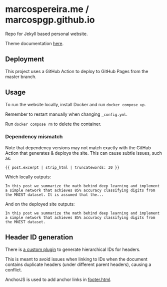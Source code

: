 # marcospereira.me / marcospgp.github.io

Repo for Jekyll based personal website.

Theme documentation [here](PIXYLL.md).

## Deployment

This project uses a GitHub Action to deploy to GitHub Pages from the master branch.

## Usage

To run the website locally, install Docker and run `docker compose up`.

Remember to restart manually when changing `_config.yml`.

Run `docker compose rm` to delete the container.

### Dependency mismatch

Note that dependency versions may not match exactly with the GitHub Action that generates & deploys the site. This can cause subtle issues, such as:

`{{ post.excerpt | strip_html | truncatewords: 30 }}`

Which locally outputs:

```text
In this post we summarize the math behind deep learning and implement a simple network that achieves 85% accuracy classifying digits from the MNIST dataset. It is assumed that the...
```

And on the deployed site outputs:

```text
In this post we summarize the math behind deep learning and implement a simple network that achieves 85% accuracy classifying digits from the MNIST dataset.
```

## Header ID generation

There is [a custom plugin](/_plugins/header-id-hierarchy.rb) to generate hierarchical IDs for headers.

This is meant to avoid issues when linking to IDs when the document contains duplicate headers (under different parent headers), causing a conflict.

AnchorJS is used to add anchor links in [footer.html](/_includes/footer.html).
